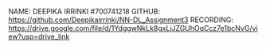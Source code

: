 NAME: DEEPIKA IRRINKI
#700741218 
GITHUB: https://github.com/Deepikairrinki/NN-DL_Assignment3
RECORDING: https://drive.google.com/file/d/1YdggwNkLk8gxLjJZGUhOqCcz7e1bcNvG/view?usp=drive_link

